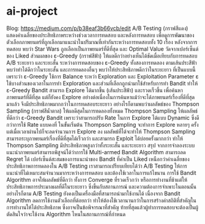 # ai-project
Blog: https://medium.com/p/b38eaf3b66vcb/edit
A/B Testing (กราฟสีแดง) แสดงค่าเฉลี่ยของประสิทธิภาพระหว่างช่วงเวลาการทดสอบ และหลังการทดสอบ เพื่อดูการพัฒนาของตัวเลือกภาพยนตร์ที่ถูกเลือกมาแนะนำในปริมาณที่เท่ากันระหว่างการทดสอบทั้ง 10 เรื่อง หลังจากการทดสอบ พบว่า Star Wars ถูกเลือกเป็นภาพยนตร์ที่ดีที่สุด และ Optimal Value วัดจากเปอร์เซ็นต์ของ Liked
ส่วนผลของ ε-Greedy (กราฟสีฟ้า) ให้ผลดีกว่าอย่างเห็นได้ชัดเมื่อเทียบกับการทดสอบ A/B ระยะยาว และระยะสั้น ระหว่างการทดสอบของ ε-Greedy ทั้งสองการทดลอง ตามเส้นประสีฟ้าพบว่าทำได้ดีกว่าในระยะสั้น และการทดลองอื่นๆ พบว่าให้ประสิทธิภาพดีกว่าในระยะยาว ที่เป็นแบบนี้เพราะว่า ε-Greedy ใช้การ Balance ระหว่า Exploration และ Exploitation
Parameter ε ใช้บางส่วนของเวลาในการทำ Exploration และส่วนที่เลือกถูกนำมาใช้สำหรับการทำ Bandit ทำให้ ε-Greedy Bandit สามารถ Explore ได้มากขึ้น (เส้นประสีฟ้า) และรวดเร็วขึ้น เพื่อค้นหาภาพยนตร์ที่ดีที่สุด แต่ก็ยังคง Explore อย่างต่อเนื่องในการค้นหาแม้ว่าจะได้ภาพยนตร์เรื่องที่ดีที่สุดมาแล้ว จึงมีประสิทธิภาพมากกว่าในการทดสอบระยะยาว
อย่างไรก็ตามพบว่าผลลัพธ์ของ Thompson Sampling (กราฟสีน้ำตาล) ให้ผลดีสุดในการทดลองทั้งหมด Thompson Sampling ให้ผลลัพธ์ที่ดีกว่า ε-Greedy Bandit เพราะว่าสามารถปรับ Rate ในการ Explore ได้แบบ Dynamic ซึ่งดีกว่าการใช้ Rate แบบคงที่ ในขั้นเริ่มต้น Thompson Sampling จะทำการ Explore หลายๆ ครั้ง แต่เมื่อเวลาผ่านไปก็จะลดจำนวนการ Explore ลง ผลลัพธ์ที่ได้จะทำให้ Thompson Sampling สามารถระบุภาพยนตร์เรื่องที่ดีที่สุดได้เร็วกว่า และสามารถ Exploit ได้บ่อยครั้งมากกว่า ทำให้ Thompson Sampling มีประสิทธิภาพสูงกว่าทั้งระยะสั้น และระยะยาว
สรุป
จากการจำลองระบบแนะนำภาพยนตร์สามารถพิสูจน์ได้ว่าการใช้ Multi-armed Bandit Algorithm สามารถลด Regret ได้ เปอร์เซ็นต์สะสมของการแนะนำของ Bandit ที่ค่าเป็น Liked เหนือกว่าค่าเฉลี่ยของประสิทธิภาพการทดลองใน A/B Testing เราสามารถเปรียบเทียบได้ว่า A/B Testing ให้การแนะนำที่ไม่เหมาะสมจำนวนมากระหว่างการทดสอบ และต้องใช้เวลาในการแก้ไขนาน
การใช้ Bandit Algorithm อาจให้ผลลัพธ์ที่ดีกว่า ทั้งการ Converge ที่รวดเร็วกว่า หรือการทำงานที่ช้าแต่ให้ประสิทธิภาพการประมาลผลที่ดีในระยะยาว ซึ่งขึ้นกับสถานการณ์ และความต้องการจำเพาะในตอนนั้น อย่างไรก็ตาม A/B Testing ยังคงเป็นเครื่องมือที่สามารถนำมาใช้งานได้ เนื่องจาก Bandit Algorithm ลดการใช้งานตัวเลือกที่ด้อยกว่า ทำให้ต้องใช้เวลานานกว่าในการสร้างค่าสถิติที่สำคัญในการทำงานให้ได้ประสิทธิภาพ ซึ่งอาจเป็นข้อพิจารณาที่สำคัญ ท้ายที่สุดแล้วผู้ทำการทดสอบจะต้องเป็นผู้ตัดสินใจว่าจะใช้งาน Algorithm ไหนในสถานการณ์ที่กำหนด
